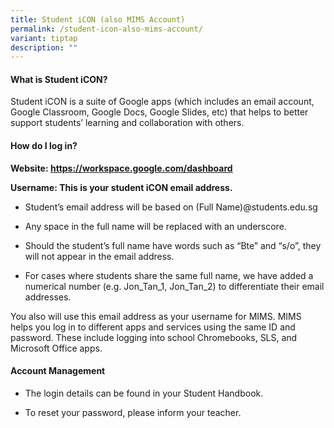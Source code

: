 ```yaml
---
title: Student iCON (also MIMS Account)
permalink: /student-icon-also-mims-account/
variant: tiptap
description: ""
---
```

<h4><strong>What is Student iCON?</strong></h4>
<p>Student iCON is a suite of Google apps (which includes an email account,
Google Classroom, Google Docs, Google Slides, etc) that helps to better
support students’ learning and collaboration with others.</p>
<p></p>
<h4><strong>How do I log in?</strong></h4>
<p><strong>Website: <a href="https://workspace.google.com/dashboard" rel="noopener noreferrer nofollow" target="_blank"><u>https://workspace.google.com/dashboard</u></a>&nbsp;</strong>
</p>
<p><strong>Username: This is your student iCON email address.</strong>
</p>
<ul data-tight="true" class="tight">
<li>
<p>Student’s email address will be based on (Full Name)@students.edu.sg</p>
</li>
<li>
<p>Any space in the full name will be replaced with an underscore.</p>
</li>
<li>
<p>Should the student’s full name have words such as “Bte” and “s/o”, they
will not appear in the email address.</p>
</li>
<li>
<p>For cases where students share the same full name, we have added a numerical
number (e.g. Jon_Tan_1, Jon_Tan_2) to differentiate their email addresses.</p>
</li>
</ul>
<p>You also will use this email address as your username for MIMS. MIMS helps
you log in to different apps and services using the same ID and password.
These include logging into school Chromebooks, SLS, and Microsoft Office
apps.</p>
<p></p>
<h4><strong>Account Management</strong></h4>
<ul data-tight="true" class="tight">
<li>
<p>The login details can be found in your Student Handbook.</p>
</li>
<li>
<p>To reset your password, please inform your teacher.</p>
</li>
</ul>
<p></p>